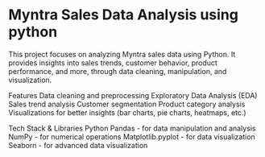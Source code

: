 # Myntra Sales Data Analysis using python
This project focuses on analyzing Myntra sales data using Python. 
It provides insights into sales trends, customer behavior, product performance, and more, through data cleaning, manipulation, and visualization.

   Features
Data cleaning and preprocessing
Exploratory Data Analysis (EDA)
Sales trend analysis
Customer segmentation
Product category analysis
Visualizations for better insights (bar charts, pie charts, heatmaps, etc.)

   Tech Stack & Libraries
Python
Pandas - for data manipulation and analysis
NumPy - for numerical operations
Matplotlib.pyplot - for data visualization
Seaborn - for advanced data visualization
